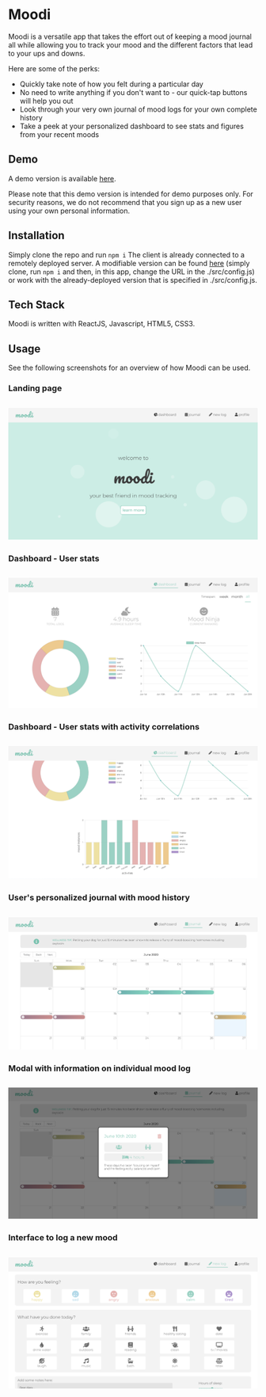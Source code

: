 # Moodi

Moodi is a versatile app that takes the effort out of keeping a mood journal all while allowing you to track your mood and the different factors that lead to your ups and downs.

Here are some of the perks:
  - Quickly take note of how you felt during a particular day
  - No need to write anything if you don't want to - our quick-tap buttons will help you out
  - Look through your very own journal of mood logs for your own complete history
  - Take a peek at your personalized dashboard to see stats and figures from your recent moods

## Demo

A demo version is available [here](https://moodi.now.sh/).

Please note that this demo version is intended for demo purposes only. For security reasons, we do not recommend that you sign up as a new user using your own personal information.

## Installation

Simply clone the repo and run ```npm i```
The client is already connected to a remotely deployed server. 
A modifiable version can be found [here](https://github.com/ailsamm/moodi-server) (simply clone, run ```npm i``` and then, in this app, change the URL in the ./src/config.js) or work with the already-deployed version that is specified in ./src/config.js.

## Tech Stack
Moodi is written with ReactJS, Javascript, HTML5, CSS3.

## Usage
See the following screenshots for an overview of how Moodi can be used.


### Landing page
![landing page](./public/images/landingPage.png)
---

### Dashboard - User stats
![dashboard 1](./public/images/dashboard1.png)
---

### Dashboard - User stats with activity correlations
![dashboard 2](./public/images/dashboard2.png)
---

### User's personalized journal with mood history
![journal](./public/images/journal.png)
---

### Modal with information on individual mood log
![journal - mood modal](./public/images/modal.png)
---

### Interface to log a new mood
![add new mood](./public/images/addMood.png)
---